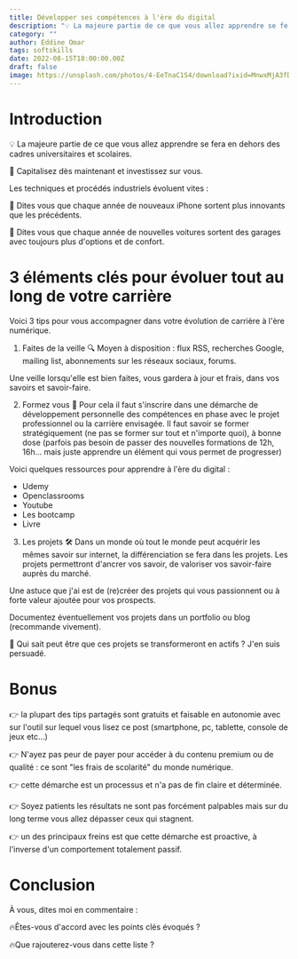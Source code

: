 ```yaml
---
title: Développer ses compétences à l'ère du digital
description: "💡 La majeure partie de ce que vous allez apprendre se fera en dehors des cadres universitaires et scolaires !"
category: ""
author: Eddine Omar
tags: softskills
date: 2022-08-15T18:00:00.00Z
draft: false
image: https://unsplash.com/photos/4-EeTnaC1S4/download?ixid=MnwxMjA3fDB8MXxhbGx8fHx8fHx8fHwxNjYwNTQ5NDI4&force=true&w=640
---
```

# Introduction
💡 La majeure partie de ce que vous allez apprendre se fera en dehors des cadres universitaires et scolaires.

🧠 Capitalisez dès maintenant et investissez sur vous.

Les techniques et procédés industriels évoluent vites :

🚀 Dites vous que chaque année de nouveaux iPhone sortent plus innovants que les précédents.

🚀 Dites vous que chaque année de nouvelles voitures sortent des garages avec toujours plus d'options et de confort.

# 3 éléments clés pour évoluer tout au long de votre carrière
Voici 3 tips pour vous accompagner dans votre évolution de carrière à l'ère numérique.

1) Faites de la veille 🔍
Moyen à disposition : flux RSS, recherches Google, mailing list, abonnements sur les réseaux sociaux, forums.

Une veille lorsqu'elle est bien faites, vous gardera à jour et frais, dans vos savoirs et savoir-faire.

2) Formez vous 📖
Pour cela il faut s'inscrire dans une démarche de développement personnelle des compétences en phase avec le projet professionnel ou la carrière envisagée.
Il faut savoir se former stratégiquement (ne pas se former sur tout et n'importe quoi), à bonne dose (parfois pas besoin de passer des nouvelles formations de 12h, 16h... mais juste apprendre un élément qui vous permet de progresser)

Voici quelques ressources pour apprendre à l'ère du digital :
- Udemy
- Openclassrooms
- Youtube
- Les bootcamp
- Livre

3) Les projets 🛠️
Dans un monde où tout le monde peut acquérir les mêmes savoir sur internet, la différenciation se fera dans les projets.
Les projets permettront d'ancrer vos savoir, de valoriser vos savoir-faire auprès du marché.

Une astuce que j'ai est de (re)créer des projets qui vous passionnent ou à forte valeur ajoutée pour vos prospects.

Documentez éventuellement vos projets dans un portfolio ou blog (recommande vivement).

🤔 Qui sait peut être que ces projets se transformeront en actifs ? J'en suis persuadé.

# Bonus
👉 la plupart des tips partagés sont gratuits et faisable en autonomie avec sur l'outil sur lequel vous lisez ce post (smartphone, pc, tablette, console de jeux etc...)

👉 N'ayez pas peur de payer pour accéder à du contenu premium ou de qualité : ce sont "les frais de scolarité" du monde numérique.

👉 cette démarche est un processus et n'a pas de fin claire et déterminée.

👉 Soyez patients les résultats ne sont pas forcément palpables mais sur du long terme vous allez dépasser ceux qui stagnent.

👉 un des principaux freins est que cette démarche est proactive, à l'inverse d'un comportement totalement passif.

# Conclusion

À vous, dites moi en commentaire :

🔥Êtes-vous d'accord avec les points clés évoqués ?

🔥Que rajouterez-vous dans cette liste ?
